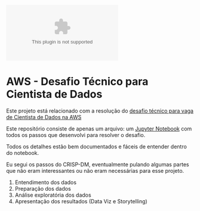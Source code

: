 ![image](https://inboxcommerce.azureedge.net/inbox-commerce-logo/sovrn/Amazon.com)

# AWS - Desafio Técnico para Cientista de Dados

Este projeto está relacionado com a resolução do [desafio técnico para vaga de Cientista de Dados na AWS](https://drive.google.com/file/d/1AtyrHz1EDsjwxtt_oPAo4DLCqOfrRlfm/view?usp=sharing)

Este repositório consiste de apenas um arquivo: um [Jupyter Notebook](https://github.com/alexkeila/baires_dev_desafio_tecnico/blob/main/BairesDev%20-%20Desafio%20t%C3%A9cnico.ipynb) com todos os passos que desenvolvi para resolver o desafio.

Todos os detalhes estão bem documentados e fáceis de entender dentro do notebook.

Eu segui os passos do CRISP-DM, eventualmente pulando algumas partes que não eram interessantes ou não eram necessárias para esse projeto.

1. Entendimento dos dados
2. Preparação dos dados
3. Análise exploratória dos dados
4. Apresentação dos resultados (Data Viz e Storytelling)



